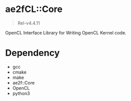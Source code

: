 # ae2fCL::Core
> Rel-v4.4.11

OpenCL Interface Library for Writing OpenCL Kernel code.  

# Dependency
- gcc
- cmake
- make
- ae2f::Core
- OpenCL
- python3